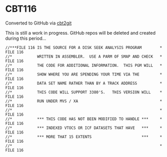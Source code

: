 # CBT116
Converted to GitHub via [cbt2git](https://github.com/wizardofzos/cbt2git)

This is still a work in progress. GitHub repos will be deleted and created during this period...

```
//***FILE 116 IS THE SOURCE FOR A DISK SEEK ANALYSIS PROGRAM        *   FILE 116
//*           WRITTEN IN ASSEMBLER.  USE A PARM OF SMAP AND CHECK   *   FILE 116
//*           THE CODE FOR ADDITIONAL INFORMATION.  THIS PGM WILL   *   FILE 116
//*           SHOW WHERE YOU ARE SPENDING YOUR TIME VIA THE         *   FILE 116
//*           DATA SET NAME RATHER THAN BY A TRACK ADDRESS          *   FILE 116
//*           THIS CODE WILL SUPPORT 3380'S.   THIS VERSION WILL    *   FILE 116
//*           RUN UNDER MVS / XA                                    *   FILE 116
//*                                                                 *   FILE 116
//*           *** THIS CODE HAS NOT BEEN MODIFIED TO HANDLE ***     *   FILE 116
//*           *** INDEXED VTOCS OR ICF DATASETS THAT HAVE   ***     *   FILE 116
//*           *** MORE THAT 15 EXTENTS                      ***     *   FILE 116
//*                                                                 *   FILE 116
```
